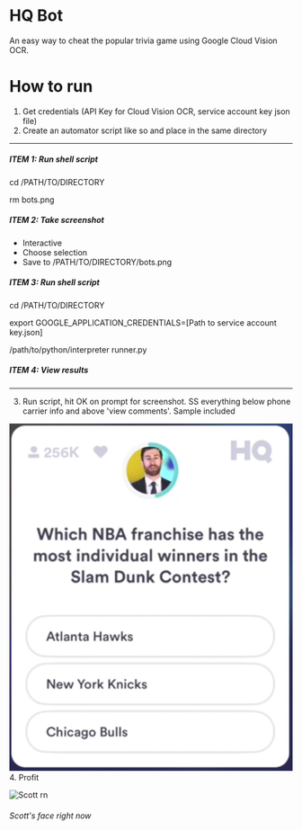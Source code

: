 # HQ Bot
An easy way to cheat the popular trivia game using Google Cloud Vision OCR.

# How to run
1. Get credentials (API Key for Cloud Vision OCR, service account key json file)
2. Create an automator script like so and place in the same directory
___
##### ITEM 1: Run shell script
cd /PATH/TO/DIRECTORY

rm bots.png

##### ITEM 2: Take screenshot
- Interactive
- Choose selection
- Save to /PATH/TO/DIRECTORY/bots.png

##### ITEM 3: Run shell script
cd /PATH/TO/DIRECTORY

export GOOGLE_APPLICATION_CREDENTIALS=[Path to service account key.json]

/path/to/python/interpreter runner.py

##### ITEM 4: View results
___
3. Run script, hit OK on prompt for screenshot. SS everything below phone carrier info and above 'view comments'. Sample included

![Sample](bots.png)
4. Profit

![Scott rn](https://media.giphy.com/media/3o752cuysSwyUlK7mM/giphy.gif)
###### Scott's face right now

